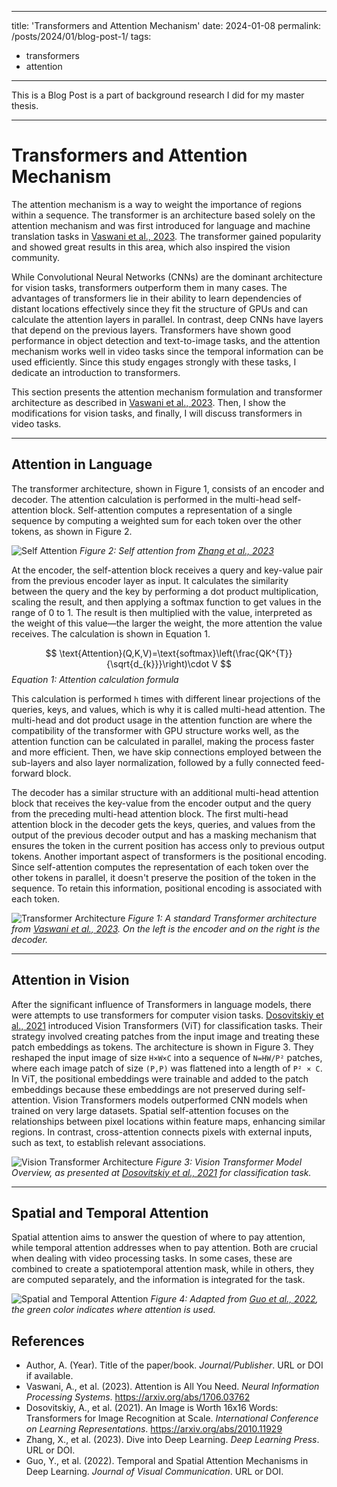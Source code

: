 
---
title: 'Transformers and Attention Mechanism'
date: 2024-01-08
permalink: /posts/2024/01/blog-post-1/
tags:
  - transformers
  - attention
---

This is a Blog Post is a part of background research I did for my master thesis.

--- 

# Transformers and Attention Mechanism

The attention mechanism is a way to weight the importance of 
regions within a sequence. The transformer is an architecture 
based solely on the attention mechanism and was first introduced 
for language and machine translation tasks in 
[Vaswani et al., 2023](#references). The transformer gained 
popularity and showed great results in this area, which also 
inspired the vision community.

While Convolutional Neural Networks (CNNs) are the dominant 
architecture for vision tasks, transformers outperform them 
in many cases. The advantages of transformers lie in their 
ability to learn dependencies of distant locations effectively 
since they fit the structure of GPUs and can calculate the 
attention layers in parallel. In contrast, deep CNNs have 
layers that depend on the previous layers. Transformers have 
shown good performance in object detection and text-to-image 
tasks, and the attention mechanism works well in video tasks 
since the temporal information can be used efficiently. Since 
this study engages strongly with these tasks, I dedicate an 
introduction to transformers.

This section presents the attention mechanism formulation 
and transformer architecture as described in 
[Vaswani et al., 2023](#references). Then, I show the 
modifications for vision tasks, and finally, I will discuss 
transformers in video tasks.

---

## Attention in Language

The transformer architecture, shown in Figure 1, consists 
of an encoder and decoder. The attention calculation is 
performed in the multi-head self-attention block. 
Self-attention computes a representation of a single 
sequence by computing a weighted sum for each token 
over the other tokens, as shown in Figure 2.

![Self Attention](images/thesis/images/self_att.png)
_Figure 2: Self attention from [Zhang et al., 2023](#references)_

At the encoder, the self-attention block receives a query 
and key-value pair from the previous encoder layer as input. 
It calculates the similarity between the query and the key 
by performing a dot product multiplication, scaling the result, 
and then applying a softmax function to get values in the range 
of 0 to 1. The result is then multiplied with the value, 
interpreted as the weight of this value—the larger the weight, 
the more attention the value receives. The calculation is 
shown in Equation 1.

$$
\text{Attention}(Q,K,V)=\text{softmax}\left(\frac{QK^{T}}{\sqrt{d_{k}}}\right)\cdot V
$$
*Equation 1: Attention calculation formula*

This calculation is performed `h` times with different linear 
projections of the queries, keys, and values, which is why it 
is called multi-head attention. The multi-head and dot product 
usage in the attention function are where the compatibility of 
the transformer with GPU structure works well, as the attention 
function can be calculated in parallel, making the process 
faster and more efficient. Then, we have skip connections 
employed between the sub-layers and also layer normalization, 
followed by a fully connected feed-forward block.

The decoder has a similar structure with an additional multi-head 
attention block that receives the key-value from the encoder output 
and the query from the preceding multi-head attention block. 
The first multi-head attention block in the decoder gets the keys, 
queries, and values from the output of the previous decoder output 
and has a masking mechanism that ensures the token in the current 
position has access only to previous output tokens. Another 
important aspect of transformers is the positional encoding. Since 
self-attention computes the representation of each token over the 
other tokens in parallel, it doesn't preserve the position of the 
token in the sequence. To retain this information, positional 
encoding is associated with each token.

![Transformer Architecture](images/thesis/images/transformer_archi.png)
_Figure 1: A standard Transformer architecture from 
[Vaswani et al., 2023](#references). On the left is the encoder 
and on the right is the decoder._

---

## Attention in Vision

After the significant influence of Transformers in language models, 
there were attempts to use transformers for computer vision tasks. 
[Dosovitskiy et al., 2021](#references) introduced Vision 
Transformers (ViT) for classification tasks. Their strategy involved 
creating patches from the input image and treating these patch 
embeddings as tokens. The architecture is shown in Figure 3. They 
reshaped the input image of size `H×W×C` into a sequence of `N=HW/P²` 
patches, where each image patch of size `(P,P)` was flattened into a 
length of `P² × C`. In ViT, the positional embeddings were trainable 
and added to the patch embeddings because these embeddings are not 
preserved during self-attention. Vision Transformers models 
outperformed CNN models when trained on very large datasets. Spatial 
self-attention focuses on the relationships between pixel locations 
within feature maps, enhancing similar regions. In contrast, 
cross-attention connects pixels with external inputs, such as text, 
to establish relevant associations.

![Vision Transformer Architecture](images/thesis/images/vit.png)
_Figure 3: Vision Transformer Model Overview, as presented at 
[Dosovitskiy et al., 2021](#references) for classification task._

---

## Spatial and Temporal Attention

Spatial attention aims to answer the question of where to pay attention, 
while temporal attention addresses when to pay attention. Both are crucial 
when dealing with video processing tasks. In some cases, these are combined 
to create a spatiotemporal attention mask, while in others, they are computed 
separately, and the information is integrated for the task.

![Spatial and Temporal Attention](images/thesis/images/spatial_and_temporal.png)
_Figure 4: Adapted from [Guo et al., 2022](#references), the green color 
indicates where attention is used._

## References

- <a name="reference-key"></a> Author, A. (Year). Title of the paper/book. *Journal/Publisher*. URL or DOI if available.
- <a name="vaswani2023"></a> Vaswani, A., et al. (2023). Attention is All You Need. *Neural Information Processing Systems*. https://arxiv.org/abs/1706.03762
- <a name="dosovitskiy2021"></a> Dosovitskiy, A., et al. (2021). An Image is Worth 16x16 Words: Transformers for Image Recognition at Scale. *International Conference on Learning Representations*. https://arxiv.org/abs/2010.11929
- <a name="zhang2023"></a> Zhang, X., et al. (2023). Dive into Deep Learning. *Deep Learning Press*. URL or DOI.
- <a name="guo2022"></a> Guo, Y., et al. (2022). Temporal and Spatial Attention Mechanisms in Deep Learning. *Journal of Visual Communication*. URL or DOI.